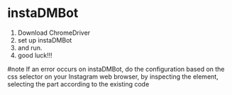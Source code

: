 # instaDMBot
1. Download ChromeDriver 
2. set up instaDMBot
3. and run. 
4. good luck!!!

#note
If an error occurs on instaDMBot, do the configuration based on the css selector on your Instagram web browser, by inspecting the element, selecting the part according to the existing code
